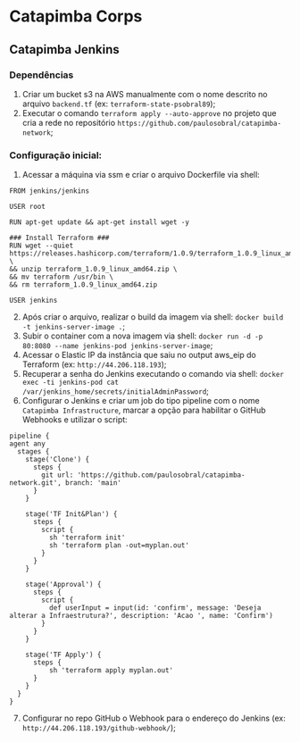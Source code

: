# Catapimba Corps

## Catapimba Jenkins

### Dependências

1. Criar um bucket s3 na AWS manualmente com o nome descrito no arquivo `backend.tf` (ex: `terraform-state-psobral89`);
2. Executar o comando `terraform apply --auto-approve` no projeto que cria a rede no repositório `https://github.com/paulosobral/catapimba-network`;

### Configuração inicial:

1. Acessar a máquina via ssm e criar o arquivo Dockerfile via shell:

```
FROM jenkins/jenkins

USER root

RUN apt-get update && apt-get install wget -y

### Install Terraform ###
RUN wget --quiet https://releases.hashicorp.com/terraform/1.0.9/terraform_1.0.9_linux_amd64.zip \
&& unzip terraform_1.0.9_linux_amd64.zip \
&& mv terraform /usr/bin \
&& rm terraform_1.0.9_linux_amd64.zip

USER jenkins
```

2. Após criar o arquivo, realizar o build da imagem via shell: `docker build -t jenkins-server-image .`;
3. Subir o container com a nova imagem via shell: `docker run -d -p 80:8080 --name jenkins-pod jenkins-server-image`;
4. Acessar o Elastic IP da instância que saiu no output aws_eip do Terraform (ex: `http://44.206.118.193`);
5. Recuperar a senha do Jenkins executando o comando via shell: `docker exec -ti jenkins-pod cat /var/jenkins_home/secrets/initialAdminPassword`;
6. Configurar o Jenkins e criar um job do tipo pipeline com o nome `Catapimba Infrastructure`, marcar a opção para habilitar o GitHub Webhooks e utilizar o script:

```
pipeline {
agent any
  stages {
    stage('Clone') {
      steps {
        git url: 'https://github.com/paulosobral/catapimba-network.git', branch: 'main'
      }
    }

    stage('TF Init&Plan') {
      steps {
        script {
          sh 'terraform init'
          sh 'terraform plan -out=myplan.out'
        }
      }
    }

    stage('Approval') {
      steps {
        script {
          def userInput = input(id: 'confirm', message: 'Deseja alterar a Infraestrutura?', description: 'Acao ', name: 'Confirm')
        }
      }
    }

    stage('TF Apply') {
      steps {
          sh 'terraform apply myplan.out'
      }
    }
  }
}
```
7. Configurar no repo GitHub o Webhook para o endereço do Jenkins (ex: `http://44.206.118.193/github-webhook/`);